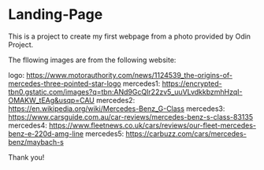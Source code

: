 # Landing-Page

This is a project to create my first webpage from a photo provided by Odin Project.

The fllowing images are from the following website: 

logo: https://www.motorauthority.com/news/1124539_the-origins-of-mercedes-three-pointed-star-logo
mercedes1: https://encrypted-tbn0.gstatic.com/images?q=tbn:ANd9GcQIr22zv5_uuVLvdkkbzmhHzqI-OMAKW_tEAg&usqp=CAU
mercedes2: https://en.wikipedia.org/wiki/Mercedes-Benz_G-Class
mercedes3: https://www.carsguide.com.au/car-reviews/mercedes-benz-s-class-83135
mercedes4: https://www.fleetnews.co.uk/cars/reviews/our-fleet-mercedes-benz-e-220d-amg-line
mercedes5: https://carbuzz.com/cars/mercedes-benz/maybach-s

Thank you!